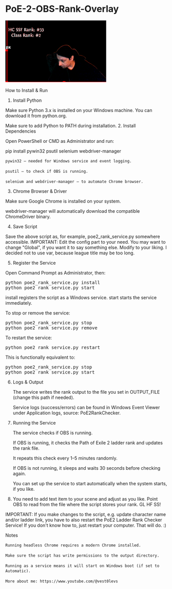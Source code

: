 # PoE-2-OBS-Rank-Overlay

![Service Demo](demo.png)

How to Install & Run
1. Install Python

Make sure Python 3.x is installed on your Windows machine. You can download it from python.org.

Make sure to add Python to PATH during installation.
2. Install Dependencies

Open PowerShell or CMD as Administrator and run:

pip install pywin32 psutil selenium webdriver-manager

    pywin32 — needed for Windows service and event logging.

    psutil — to check if OBS is running.

    selenium and webdriver-manager — to automate Chrome browser.

3. Chrome Browser & Driver

Make sure Google Chrome is installed on your system.

webdriver-manager will automatically download the compatible ChromeDriver binary.

4. Save Script

Save the above script as, for example, poe2_rank_service.py somewhere accessible. IMPORTANT: Edit the config part to your need. You may want to change "Global", if you want it to say something else. Modify to your liking. I decided not to use var, because league title may be too long.

5. Register the Service

Open Command Prompt as Administrator, then:
<pre>
python poe2_rank_service.py install
python poe2_rank_service.py start
</pre>
install registers the script as a Windows service.
start starts the service immediately.

To stop or remove the service:
<pre>
python poe2_rank_service.py stop
python poe2_rank_service.py remove
</pre>
To restart the service:
<pre>
python poe2_rank_service.py restart
</pre>
This is functionally equivalent to:
<pre>
python poe2_rank_service.py stop
python poe2_rank_service.py start
</pre>
6. Logs & Output

    The service writes the rank output to the file you set in OUTPUT_FILE (change this path if needed).

    Service logs (success/errors) can be found in Windows Event Viewer under Application logs, source: PoE2RankChecker.

7. Running the Service

    The service checks if OBS is running.

    If OBS is running, it checks the Path of Exile 2 ladder rank and updates the rank file.

    It repeats this check every 1–5 minutes randomly.

    If OBS is not running, it sleeps and waits 30 seconds before checking again.

    You can set up the service to start automatically when the system starts, if you like.

8. You need to add text item to your scene and adjust as you like. Point OBS to read from the file where the script stores your rank. GL HF SS!
 
IMPORTANT: If you make changes to the script, e.g. update character name and/or ladder link, you have to also restart the PoE2 Ladder Rank Checker Service! If you don't know how to, just restart your computer. That will do. :)

Notes
    
    Running headless Chrome requires a modern Chrome installed.

    Make sure the script has write permissions to the output directory.

    Running as a service means it will start on Windows boot (if set to Automatic).
    
    More about me: https://www.youtube.com/@vest0levs

